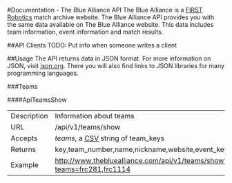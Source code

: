 #Documentation - The Blue Alliance API
The Blue Alliance is a [FIRST Robotics](http://www.usfirst.org/) match archive website. The Blue Alliance API provides you with the same data available on The Blue Alliance website. This data includes team information, event information and match results.

##API Clients
TODO: Put info when someone writes a client

##Usage
The API returns data in JSON format. For more information on JSON, visit [json.org](http://www.json.org/). There you will also find links to JSON libraries for many programming languages.

###Teams

####ApiTeamsShow

<table>
     <tr>
          <td>Description</td>
          <td>Information about teams</td>
     </tr>
     <tr>
          <td>URL</td>
          <td>/api/v1/teams/show</td>
     </tr>
     <tr>
          <td>Accepts</td>
          <td><em>teams</em>, a <a href="http://en.wikipedia.org/wiki/Comma-separated_values">CSV</a> string of team_keys</td>
     </tr>
     <tr>
          <td>Returns</td>
          <td>key,team_number,name,nickname,website,event_keys,location</td>
     </tr>
     <tr>
          <td>Example</td>
          <td><a href="http://www.thebluealliance.com/api/v1/teams/show?teams=frc281,frc1114">http://www.thebluealliance.com/api/v1/teams/show?teams=frc281,frc1114</a></td>
     </tr>
</table>